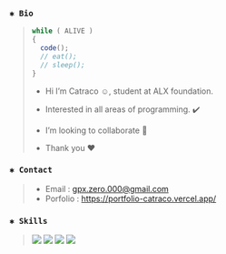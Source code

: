 ### `✱ Bio`
> ```javascript
> while ( ALIVE )
> {
>   code();
>   // eat();
>   // sleep();
> }
> ```
> - Hi I’m Catraco ☺, student at ALX foundation.
> 
> - Interested in all areas of programming. ✔️
> 
> - I’m looking to collaborate 💞️
>
> - Thank you ❤️️
> 
### `✱ Contact`
> - Email : gpx.zero.000@gmail.com
> - Porfolio : https://portfolio-catraco.vercel.app/
### `✱ Skills`
> <p>
> <img src="https://img.icons8.com/fluency/50/null/c-programming.png"/>
> <img src="https://img.icons8.com/fluency/50/null/c-plus-plus-logo.png"/>
> <img src="https://img.icons8.com/color/50/null/python--v1.png"/>
> <img src="https://img.icons8.com/color/50/null/javascript--v1.png"/>
